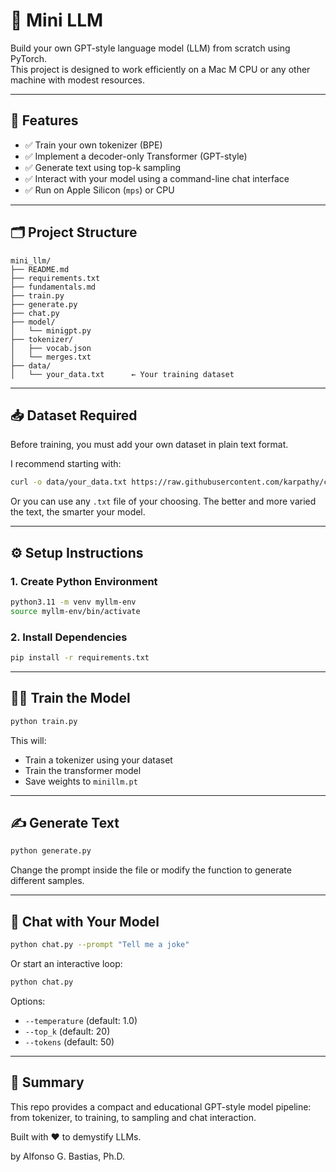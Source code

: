 # 🧠 Mini LLM

Build your own GPT-style language model (LLM) from scratch using PyTorch.  
This project is designed to work efficiently on a Mac M CPU or any other machine with modest resources.

---

## 🚀 Features

- ✅ Train your own tokenizer (BPE)
- ✅ Implement a decoder-only Transformer (GPT-style)
- ✅ Generate text using top-k sampling
- ✅ Interact with your model using a command-line chat interface
- ✅ Run on Apple Silicon (`mps`) or CPU

---

## 🗂️ Project Structure

```
mini_llm/
├── README.md
├── requirements.txt
├── fundamentals.md
├── train.py
├── generate.py
├── chat.py
├── model/
│   └── minigpt.py
├── tokenizer/
│   ├── vocab.json
│   └── merges.txt
├── data/
│   └── your_data.txt      ← Your training dataset
```

---

## 📥 Dataset Required

Before training, you must add your own dataset in plain text format.

I recommend starting with:

```bash
curl -o data/your_data.txt https://raw.githubusercontent.com/karpathy/char-rnn/master/data/tinyshakespeare/input.txt
```

Or you can use any `.txt` file of your choosing. The better and more varied the text, the smarter your model.

---

## ⚙️ Setup Instructions

### 1. Create Python Environment

```bash
python3.11 -m venv myllm-env
source myllm-env/bin/activate
```

### 2. Install Dependencies

```bash
pip install -r requirements.txt
```

---

## 🏋️‍♂️ Train the Model

```bash
python train.py
```

This will:
- Train a tokenizer using your dataset
- Train the transformer model
- Save weights to `minillm.pt`

---

## ✍️ Generate Text

```bash
python generate.py
```

Change the prompt inside the file or modify the function to generate different samples.

---

## 💬 Chat with Your Model

```bash
python chat.py --prompt "Tell me a joke"
```

Or start an interactive loop:

```bash
python chat.py
```

Options:
- `--temperature` (default: 1.0)
- `--top_k` (default: 20)
- `--tokens` (default: 50)

---

## 🧪 Summary

This repo provides a compact and educational GPT-style model pipeline: from tokenizer, to training, to sampling and chat interaction.

Built with ❤️ to demystify LLMs.


by Alfonso G. Bastias, Ph.D.

